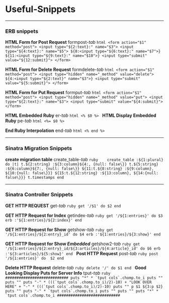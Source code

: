 # Useful-Snippets


__________________________________________________________________
### ERB snippets
__HTML Form for Post Request__
	formpost-*tab*
	```html
	<form action="$1" method="post">
		<input type="${2:text}:" name="$3">
		<input type="${4:text}:" name="$5">
		${8:<input type="${6:text}:" name="$7">}
		${11:<input type="${9:text}:" name="$10">}
		<input type="submit" value="${12:submit}">
	</form>
	```

__HTML Form for Delete Request__
	formdelete-*tab*
	```html
	<form action="$1" method="post">
		<input type="hidden" name="_method" value="delete">
		${4:<input type="${2:text}" name="$3">}
		<input type="submit" value="${5:submit}">
 	</form>
	```
	
__HTML Form for Put Request__
	formput-*tab*
	```html
	<form action="$1" method="post">
		<input type="hidden" name="_method" value="put">
		<input type="${2:text}:" name="$3">
		<input type="submit" value="${4:submit}">
	</form>
	```

__HTML Embedded Ruby__
	er-*tab*
	```html
	<% $0 %>
	```
__HTML Display Embedded Ruby__
	pe-*tab*
	```html
	<%= $0 %>
	```
	
__End Ruby Interpolation__
	end-*tab*
	```html
	<% end %>
	```
	
__________________________________________________________________
### Sinatra Migration Snippets

__create migration table__
	create_table-*tab*
	```ruby   
	create_table :${1:plural} do |t|
		t.${2:string} :${3:column}${4:, {null: false\}}
		t.${5:string} :${6:column}${7:, {null: false\}}
		${11:t.${8:string} :${9:column}, ${10:{null: false\}}}
		${15:t.${12:string} :${13:column}, ${14:{null: false\}}}
		t.timestamps
	end
	```

__________________________________________________________________
### Sinatra Controller Snippets 
__GET HTTP REQUEST__
	get-*tab*
	```ruby
	get '/$1' do
  		$2
	end
	```

__GET HTTP Request for Index__
	getindex-*tab*
	```ruby
	get '/${1:entries}' do
  		$3
		erb :'${1:entries}/${2:index}'
	end
	```
	
__GET HTTP Request for Show__
	getshow-*tab*
	```ruby
	get '/${1:entries}/${2:entry}_id' do
		$4
		erb :'${1:entries}/${3:show}'
	end
	```
	
__GET HTTP Request for Show *Embedded*__
	getshow2-*tab*
	```ruby
	get '/${1:entries}/${2:entry}_id/${3:articles}/${4:article}_id' do
  		$6
		erb :'${3:articles}/${5:show}'
	end
	```
__Post HTTP Request__
	post-*tab*
	```ruby
	post '/${1:entries}' do 
		$2
	end
	```

__Delete HTTP Request__
	delete-*tab*
	```ruby
	delete '/' do
	  $1
	 end
	```
__Good Looking Display Puts for Server Info__
	tput-*tab*
	```ruby
	############################
	 puts "*" * `tput cols`.chomp.to_i
	 puts ""
	 puts ""
	 puts "-" * (((`tput cols`.chomp.to_i)/2)-10) + "LOOK OVER HERE" + "-" * (((`tput cols`.chomp.to_i)/2)-10)
	 puts ""
	 p $1
	 ${3:p $2}
	 puts ""
	 puts "-" * `tput cols`.chomp.to_i
	 puts ""
	 puts ""
	 puts "*" * `tput cols`.chomp.to_i
	 ############################
	```


